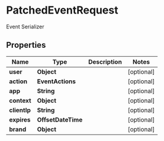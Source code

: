 

# PatchedEventRequest

Event Serializer

## Properties

| Name | Type | Description | Notes |
|------------ | ------------- | ------------- | -------------|
|**user** | **Object** |  |  [optional] |
|**action** | **EventActions** |  |  [optional] |
|**app** | **String** |  |  [optional] |
|**context** | **Object** |  |  [optional] |
|**clientIp** | **String** |  |  [optional] |
|**expires** | **OffsetDateTime** |  |  [optional] |
|**brand** | **Object** |  |  [optional] |



